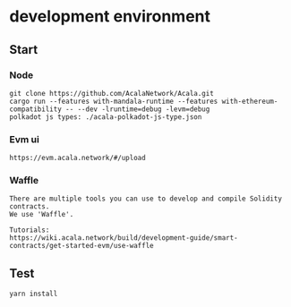 # development environment
## Start 

### Node
    git clone https://github.com/AcalaNetwork/Acala.git
    cargo run --features with-mandala-runtime --features with-ethereum-compatibility -- --dev -lruntime=debug -levm=debug 
    polkadot js types: ./acala-polkadot-js-type.json

### Evm ui
    https://evm.acala.network/#/upload


### Waffle
    There are multiple tools you can use to develop and compile Solidity contracts.
    We use 'Waffle'.
    
    Tutorials:
    https://wiki.acala.network/build/development-guide/smart-contracts/get-started-evm/use-waffle

## Test
    yarn install

